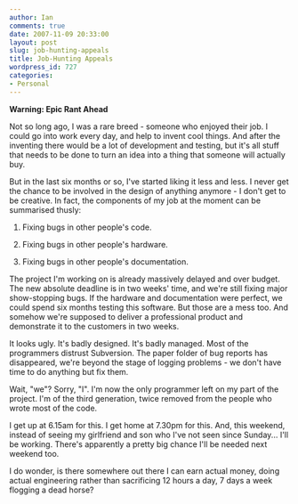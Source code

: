 ```yaml
---
author: Ian
comments: true
date: 2007-11-09 20:33:00
layout: post
slug: job-hunting-appeals
title: Job-Hunting Appeals
wordpress_id: 727
categories:
- Personal
---
```


<b>Warning: Epic Rant Ahead</b>  

Not so long ago, I was a rare breed - someone who enjoyed their job.  I could go into work every day, and help to invent cool things.  And after the inventing there would be a lot of development and testing, but it's all stuff that needs to be done to turn an idea into a thing that someone will actually buy.  

But in the last six months or so, I've started liking it less and less.  I never get the chance to be involved in the design of anything anymore - I don't get to be creative.  In fact, the components of my job at the moment can be summarised thusly:  

1) Fixing bugs in other people's code.  

2) Fixing bugs in other people's hardware.  

3) Fixing bugs in other people's documentation.  

The project I'm working on is already massively delayed and over budget.  The new absolute deadline is in two weeks' time, and we're still fixing major show-stopping bugs.  If the hardware and documentation were perfect, we could spend six months testing this software.  But those are a mess too.  And somehow we're supposed to deliver a professional product and demonstrate it to the customers in two weeks.  

It looks ugly.  It's badly designed.  It's badly managed.  Most of the programmers distrust Subversion.  The paper folder of bug reports has disappeared, we're beyond the stage of logging problems - we don't have time to do anything but fix them.  

Wait, "we"?  Sorry, "I".  I'm now the only programmer left on my part of the project.  I'm of the third generation, twice removed from the people who wrote most of the code.  

I get up at 6.15am for this.  I get home at 7.30pm for this.  And, this weekend, instead of seeing my girlfriend and son who I've not seen since Sunday...  I'll be working.  There's apparently a pretty big chance I'll be needed next weekend too.  

I do wonder, is there somewhere out there I can earn actual money, doing actual engineering rather than sacrificing 12 hours a day, 7 days a week flogging a dead horse?
